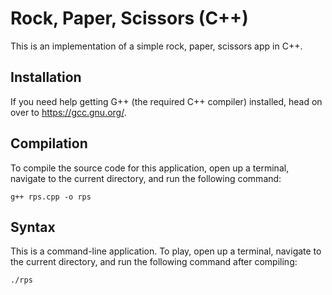 # Rock, Paper, Scissors (C++)

This is an implementation of a simple rock, paper, scissors app in C++.

## Installation

If you need help getting G++ (the required C++ compiler) installed, head on
over to https://gcc.gnu.org/.

## Compilation

To compile the source code for this application, open up a terminal, navigate
to the current directory, and run the following command:

```
g++ rps.cpp -o rps
```

## Syntax

This is a command-line application. To play, open up a terminal, navigate to
the current directory, and run the following command after compiling:

```
./rps
```
